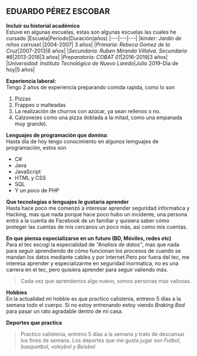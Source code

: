 ## EDUARDO PÉREZ ESCOBAR 
 **Incluir su historial académico**  
Estuve en algunas escuelas, estas son algunas escuelas las cuales he cursado
|Escuela|Periodo|Duración(años)
|---|---|---|
|*kinder: Jardín de niños carrusel.*|2004-2007| 3 años|
|*Primaria: Rebeca Gomez de la Cruz*|2007-2013|6 años|
|*Secundaria: Ruben Miranda Villalva. Secundaria #6*|2013-2016|3 años|
|*Preparatoria: COBAT 01*|2016-2019|3 años|
|*Universidad: Instituto Tecnológico de Nuevo Laredo*|Julio 2019-Dia de hoy|5 años|

 **Experiencia laboral:**  
 Tengo 2 años de experiencia preparando comida rapida, como lo son   
1. Pizzas 
2. Frappes o malteadas
3.  La realización de churros con azúcar, ya sean rellenos o no.
4.  Calzone(es como una pizza doblada a la mitad, como una empanada muy grande).  
    
 **Lenguajes de programación que domina**:  
Hasta día de hoy tengo conocimiento en algunos lemguajes de programación, estos son   

* C#
* Java
* JavaScript
* HTML y CSS
* SQL
* Y un poco de PHP  
  
**Que tecnologías o lenguajes le gustaría aprender**  
Hasta hace poco me comenzó a interesar aprender seguridad informatica y Hacking, mas que nada porque hace poco hubo un incidente, una persona entró a la cuenta de Facebook de un familiar y quisiera saber cómo proteger las cuentas de mis cercanos un poco más, así como mis cuentas.
   
**En que piensa especializarse en un futuro (BD, Móviles, redes etc)**     
Para el tec escogí la especialidad de _"Analisis de datos"_, mas que nada para seguir aprendiendo de cómo funcionan los procesos de cuando se mandan los datos mediante cables y por internet.Pero por fuera del tec, me interesa aprender y especializarme en seguridad inormatica, no es una carrera en el tec, pero quisiera aprender para seguir valiendo más.

>Cada vez que aprendemos algo nuevo, somos personas mas valiosas.  

**Hobbies**  
En la actualidad mi hobbie es que practico calistenia, entreno 5 días a la semana todo el
cuerpo. Si no estoy entrenando estoy viendo *Braking Bad* para pasar un rato agradable dentro de mi casa.   

 **Deportes que practica**
 > Practico calistenia, entreno 5 días a la semana y trato de descansar los fines de semana. Los deportes que me gusta jugar son _Futbol, basquetbol, voleybol y Beisbol_

